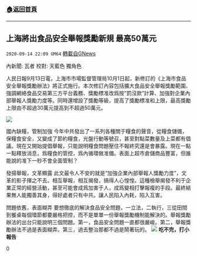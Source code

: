 ###  [:house:返回首頁](https://github.com/ourhimalayas/txt)
---

## 上海將出食品安全舉報獎勵新規 最高50萬元
`2020-09-14 22:09 GM64` [轉載自GNews](https://gnews.org/zh-hant/356690/)

內新聞: 瓦者 校對: 天藍色 獨角色

人民日報9月13日電，上海市市場監督管理局10月1日起，新修訂的《上海市食品安全舉報獎勵辦法》將正式施行。本次修訂內容包括擴大食品安全舉報獎勵範圍、強調網絡食品交易第三方平台義務、獎勵標准改爲按“罰沒款”計算、加強對企業內部舉報人獎勵力度等。同時還增設了獎勵等級，提高了獎勵標准和上限，最高獎勵上限由不超過30萬元提高到不超過50萬元。

![](https://s3.amazonaws.com/gnews-media-offload/wp-content/uploads/2020/09/14215718/Screenshot_2020-09-15-09-14-32-988_Chrome-2.png)

國內缺糧，管制加強
今年中共發出了一系列各種關于糧食的聲音，從糧食儲備，保糧食安全，又變成了節約糧食，光盤行動等號召，甚至對點菜數量及上菜都有倡議。現在又開始提倡舉報，只能說明糧食問題壓住不報終究還是會暴露。現在一點一點釋放消息，爲糧食的管控，爲內循環做准備。表面上超市倉儲商品豐富，但誰能說的准下一秒不會全面管制？

發揚舉報，文革顯露
此文最令人不安的就是“加強企業內部舉報人獎勵力度”，文革的影子揮之不去。相互舉報，相互揭發，搞得人心惶惶。這種檢舉揭發不利于企業正常的經營活動，甚至可能會成爲加害于人，成爲變相打擊報複的手段。最終結果無人能獨善其身，得好處者只有中共。讓人民陷入內耗，陷入互害。

問題依舊，表面糊弄
要想徹底的解決食品安全問題，一立法，二執行，三從田間到餐桌每個環節都要嚴格把控，而不是單單一份舉報獎勵機制能解決的。舉報獎勵辦法的出台只能說明三個問題。第一，食品安全問題一直都很嚴峻。第二，舉報獎勵辦法不過是表面糊弄。第三，過去整治那都不過是鬧著玩的。
![](https://s3.amazonaws.com/gnews-media-offload/wp-content/uploads/2020/09/14215836/Screenshot_2020-09-15-09-22-12-792_Discord.png) **吃不完，打小報告** 


0
